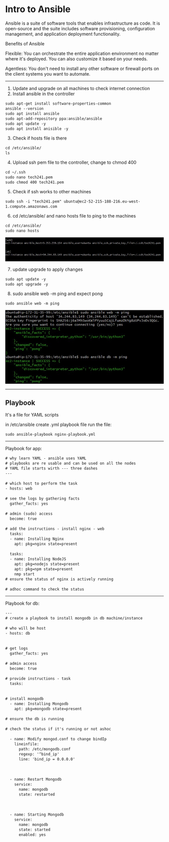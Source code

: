 # Intro to Ansible

Ansible is a suite of software tools that enables infrastructure as code. It is open-source and the suite includes software provisioning, configuration management, and application deployment functionality.

Benefits of Ansible

Flexible: You can orchestrate the entire application environment no matter where it's deployed. You can also customize it based on your needs. 

Agentless: You don't need to install any other software or firewall ports on the client systems you want to automate.


---

1.	Update and upgrade on all machines to check internet connection
2.	Install ansible in the controller

```
sudo apt-get install software-properties-common
ansible --version
sudo apt install ansible
sudo apt-add-repository ppa:ansible/ansible
sudo apt update -y
sudo apt install anisible -y
```

3.	Check if hosts file is there

```
cd /etc/ansible/
ls
```

4.	Upload ssh pem file to the controller, change to chmod 400

```
cd ~/.ssh
sudo nano tech241.pem
sudo chmod 400 tech241.pem
```


5.	Check if ssh works to other machines

```
sudo ssh -i "tech241.pem" ubuntu@ec2-52-215-188-216.eu-west-1.compute.amazonaws.com

```

6.	cd /etc/ansible/ and nano hosts file to ping to the machines

```
cd /etc/ansible/
sudo nano hosts

```

![nano hosts](cicdImg/pingpongDbApp.jpg)

7.	update upgrade to apply changes

```
sudo apt update -y
sudo apt upgrade -y

```


8.	sudo ansible web -m ping and expect pong

```
sudo ansible web -m ping

```

![PING PONG](cicdImg/selfStudyPing.jpg)


---

## Playbook
It's a file for YAML scripts


in /etc/ansible create .yml playbook file
run the file: 
```
sudo ansible-playbook nginx-playbook.yml
```


---

Playbook for app:

```
# why learn YAML - ansible uses YAML
# playbooks are re usable and can be used on all the nodes
# YAML file starts wirth --- three dashes
---

# which host to perform the task
- hosts: web

# see the logs by gathering facts
  gather_facts: yes

# admin (sudo) access
  become: true

# add the instructions - install nginx - web
  tasks:
  - name: Installing Nginx
    apt: pkg=nginx state=present

  tasks:
  - name: Installing NodeJS
    apt: pkg=nodejs state=present
    apt: pkg=npm state=present
    nmp start
# ensure the status of nginx is actively running

# adhoc command to check the status

```

---

Playbook for db:

```
---
# create a playbook to install mongodb in db machine/instance

# who will be host
- hosts: db


# get logs
  gather_facts: yes

# admin access
  become: true

# provide instructions - task
  tasks:


# install mongodb
  - name: Installing Mongodb
    apt: pkg=mongodb state=present

# ensure the db is running

# chech the status if it's running or not ashoc

  - name: Modify mongod.conf to change bindIp
    lineinfile:
      path: /etc/mongodb.conf
      regexp: '^bind_ip'
      line: 'bind_ip = 0.0.0.0'



  - name: Restart Mongodb
    service:
      name: mongodb
      state: restarted



  - name: Starting Mongodb
    service:
      name: mongodb
      state: started
      enabled: yes


```
